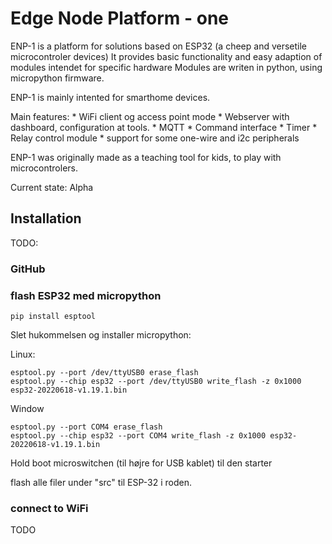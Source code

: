 # Edge Node Platform - one

ENP-1 is a platform for solutions based on ESP32 (a cheep and versetile microcontroler devices) 
It provides basic functionality and easy adaption of modules intendet for specific hardware
Modules are writen in python, using micropython firmware.

ENP-1 is mainly intented for smarthome devices. 

Main features:
    * WiFi client og access point mode
    * Webserver with dashboard, configuration at tools.
    * MQTT
    * Command interface
    * Timer
    * Relay control module
    * support for some one-wire and i2c peripherals

ENP-1 was originally made as a teaching tool for kids, to play with microcontrolers.

Current state: Alpha


## Installation
TODO:  

### GitHub

### flash ESP32 med micropython

    pip install esptool

Slet hukommelsen og installer micropython:

Linux:

    esptool.py --port /dev/ttyUSB0 erase_flash
    esptool.py --chip esp32 --port /dev/ttyUSB0 write_flash -z 0x1000 esp32-20220618-v1.19.1.bin

Window

    esptool.py --port COM4 erase_flash
    esptool.py --chip esp32 --port COM4 write_flash -z 0x1000 esp32-20220618-v1.19.1.bin

Hold boot microswitchen (til højre for USB kablet) til den starter

flash alle filer under "src" til ESP-32 i roden.


### connect to WiFi
TODO

